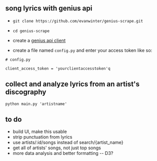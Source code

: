 ## song lyrics with genius api

* `git clone https://github.com/evanwinter/genius-scrape.git`

* `cd genius-scrape`

* create a [genius api client](https://genius.com/api-clients/new)

* create a file named `config.py` and enter your access token like so:

```
# config.py

client_access_token = 'yourclientaccesstoken'q
```

## collect and analyze lyrics from an artist's discography

`python main.py 'artistname'`


## to do
* build UI, make this usable
* strip punctuation from lyrics
* use artists/:id/songs instead of search/{artist_name}
* get all of artists' songs, not just top songs
* more data analysis and better formatting -- D3?
